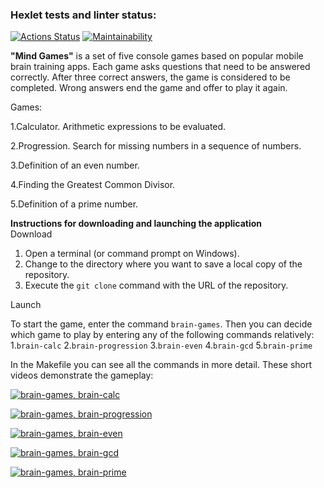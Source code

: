 ### Hexlet tests and linter status:

[![Actions Status](https://github.com/csmcgrl/frontend-project-44/workflows/hexlet-check/badge.svg)](https://github.com/csmcgrl/frontend-project-44/actions)
[![Maintainability](https://api.codeclimate.com/v1/badges/e25cbb7ada390bb9af7a/maintainability)](https://codeclimate.com/github/csmcgrl/frontend-project-44/maintainability)

**"Mind Games"** is a set of five console games based on popular mobile brain training apps. Each game asks questions that need to be answered correctly. After three correct answers, the game is considered to be completed. Wrong answers end the game and offer to play it again.

Games:

1.Calculator. Arithmetic expressions to be evaluated.

2.Progression. Search for missing numbers in a sequence of numbers.

3.Definition of an even number.

4.Finding the Greatest Common Divisor.

5.Definition of a prime number.

**Instructions for downloading and launching the application**  
Download

1. Open a terminal (or command prompt on Windows).
2. Change to the directory where you want to save a local copy of the repository.
3. Execute the `git clone` command with the URL of the repository.

Launch

To start the game, enter the command `brain-games`. Then you can decide which game to play by entering any of the following commands relatively: 1.`brain-calc` 2.`brain-progression` 3.`brain-even` 4.`brain-gcd` 5.`brain-prime`

In the Makefile you can see all the commands in more detail.
These short videos demonstrate the gameplay:

[![brain-games, brain-calc](https://asciinema.org/a/570664.png)](https://asciinema.org/a/570664)

[![brain-games, brain-progression](https://asciinema.org/a/570666.png)](https://asciinema.org/a/570666)

[![brain-games, brain-even](https://asciinema.org/a/570667.png)](https://asciinema.org/a/570667)

[![brain-games, brain-gcd](https://asciinema.org/a/570670.png)](https://asciinema.org/a/570670)

[![brain-games, brain-prime](https://asciinema.org/a/570673.png)](https://asciinema.org/a/570673)
